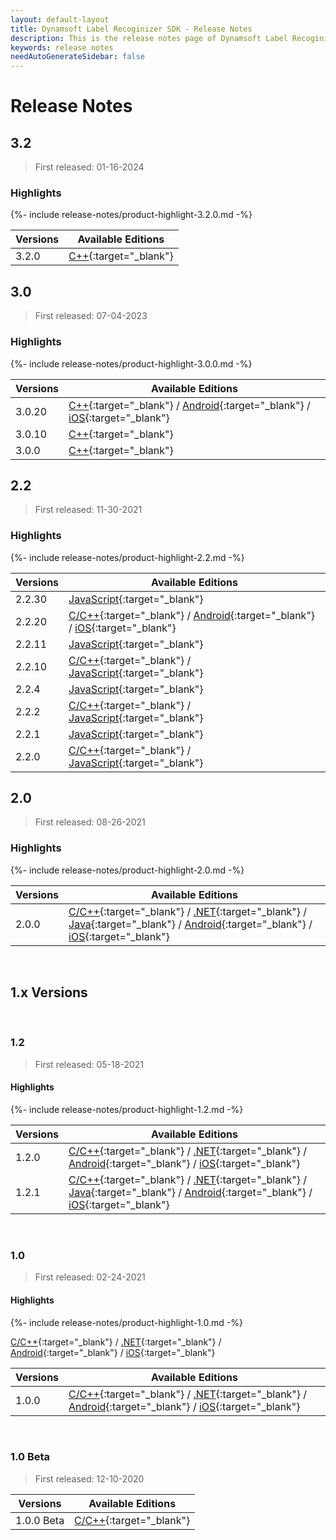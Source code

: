 ```yaml
---
layout: default-layout
title: Dynamsoft Label Recoginizer SDK - Release Notes
description: This is the release notes page of Dynamsoft Label Recoginizer SDK.
keywords: release notes
needAutoGenerateSidebar: false
---
```


# Release Notes

## 3.2

> First released: 01-16-2024

### Highlights

{%- include release-notes/product-highlight-3.2.0.md -%}

| Versions | Available Editions                                         |
| -------- | ---------------------------------------------------------- |
| 3.2.0    | [C++]({{site.cpp}}release-notes/cpp-3.html#320-01162024){:target="_blank"} |

## 3.0

> First released: 07-04-2023

### Highlights

{%- include release-notes/product-highlight-3.0.0.md -%}

| Versions | Available Editions                                         |
| -------- | ---------------------------------------------------------- |
| 3.0.20 | [C++]({{site.cpp}}release-notes/cpp-3.html#3020-10262023){:target="_blank"} / [Android]({{site.android}}release-notes/android-3.html#3020-12072023){:target="_blank"} / [iOS]({{site.objectivec-swift}}release-notes/ios-3.html#3020-12072023){:target="_blank"} |
| 3.0.10 | [C++]({{site.cpp}}release-notes/cpp-3.html#3010-08082023){:target="_blank"} |
| 3.0.0    | [C++]({{site.cpp}}release-notes/cpp-3.html#300-07042023){:target="_blank"} |

## 2.2

> First released: 11-30-2021

### Highlights

{%- include release-notes/product-highlight-2.2.md -%}

| Versions | Available Editions                                                                                                                                                                                                     |
| -------- | ---------------------------------------------------------------------------------------------------------------------------------------------------------------------------------------------------------------------- |
| 2.2.30   | [JavaScript]({{site.js}}release-notes/javascript-2.html#2211-07242023){:target="_blank"}                                                                                                                                                 |
| 2.2.20   | [C/C++]({{site.c-cplusplus}}release-notes/c-cpp-2.html#2220-09292022){:target="_blank"} / [Android]({{site.android}}release-notes/android-2.html#2220-09292022){:target="_blank"} / [iOS]({{site.objectivec-swift}}release-notes/ios-2.html#2220-09292022){:target="_blank"} |
| 2.2.11   | [JavaScript]({{site.js}}release-notes/javascript-2.html#2211-08082022){:target="_blank"}                                                                                                                                                 |
| 2.2.10   | [C/C++]({{site.c-cplusplus}}release-notes/c-cpp-2.html#2210-06212022){:target="_blank"} / [JavaScript]({{site.js}}release-notes/javascript-2.html#2210-06212022){:target="_blank"}                                                                         |
| 2.2.4    | [JavaScript]({{site.js}}release-notes/javascript-2.html#224-04142022){:target="_blank"}                                                                                                                                                  |
| 2.2.2    | [C/C++]({{site.c-cplusplus}}release-notes/c-cpp-2.html#222-03032022){:target="_blank"} / [JavaScript]({{site.js}}release-notes/javascript-2.html#222-03032022){:target="_blank"}                                                                           |
| 2.2.1    | [JavaScript]({{site.js}}release-notes/javascript-2.html#221-02232022){:target="_blank"}                                                                                                                                                  |
| 2.2.0    | [C/C++]({{site.c-cplusplus}}release-notes/c-cpp-2.html#20-11302021){:target="_blank"} / [JavaScript]({{site.js}}release-notes/javascript-2.html#220-12072021){:target="_blank"}                                                                            |

## 2.0
> First released: 08-26-2021

### Highlights

{%- include release-notes/product-highlight-2.0.md -%}

| Versions | Available Editions                                                                                                                                                                                                                                                                                                                             |
| -------- | ---------------------------------------------------------------------------------------------------------------------------------------------------------------------------------------------------------------------------------------------------------------------------------------------------------------------------------------------- |
| 2.0.0    | [C/C++]({{site.c-cplusplus}}release-notes/c-cpp-2.html#20-08262021){:target="_blank"} / [.NET]({{site.dotnet}}release-notes/dotnet-2.html#20-08262021){:target="_blank"} / [Java]({{site.java}}release-notes/java-2.html#20-08262021){:target="_blank"} / [Android]({{site.android}}release-notes/android-2.html#20-08262021){:target="_blank"} / [iOS]({{site.objectivec-swift}}release-notes/ios-2.html#20-08262021){:target="_blank"} |

&nbsp;

<div class="fold-panel-prefix"></div>

## 1.x Versions <i class="fa fa-caret-down"></i>

<div class="fold-panel-start"></div>

&nbsp;

### 1.2
> First released: 05-18-2021

#### Highlights

{%- include release-notes/product-highlight-1.2.md -%}

| Versions | Available Editions                                                                                                                                                                                                                                                                                                                                  |
| -------- | --------------------------------------------------------------------------------------------------------------------------------------------------------------------------------------------------------------------------------------------------------------------------------------------------------------------------------------------------- |
| 1.2.0    | [C/C++]({{site.c-cplusplus}}release-notes/c-cpp-1.html#12-05182021){:target="_blank"} / [.NET]({{site.dotnet}}release-notes/dotnet-1.html#12-05182021){:target="_blank"} / [Android]({{site.android}}release-notes/android-1.html#12-05182021){:target="_blank"} / [iOS]({{site.objectivec-swift}}release-notes/ios-1.html#12-05182021){:target="_blank"}                                                                   |
| 1.2.1    | [C/C++]({{site.c-cplusplus}}release-notes/c-cpp-1.html#121-06082021){:target="_blank"} / [.NET]({{site.dotnet}}release-notes/dotnet-1.html#121-06082021){:target="_blank"} / [Java]({{site.java}}release-notes/java-1.html#121-06082021){:target="_blank"} / [Android]({{site.android}}release-notes/android-1.html#121-06082021){:target="_blank"} / [iOS]({{site.objectivec-swift}}release-notes/ios-1.html#121-06082021){:target="_blank"} |

&nbsp;

### 1.0

> First released: 02-24-2021

#### Highlights

{%- include release-notes/product-highlight-1.0.md -%}

[C/C++]({{site.c-cplusplus}}release-notes/c-cpp-1.html#10-02242021){:target="_blank"} / [.NET]({{site.dotnet}}release-notes/dotnet-1.html#10-02242021){:target="_blank"} / [Android]({{site.android}}release-notes/android-1.html#10-02242021){:target="_blank"} / [iOS]({{site.objectivec-swift}}release-notes/ios-1.html#10-02242021){:target="_blank"}

| Versions | Available Editions                                                                                                                                                                                                                                                                |
| -------- | --------------------------------------------------------------------------------------------------------------------------------------------------------------------------------------------------------------------------------------------------------------------------------- |
| 1.0.0    | [C/C++]({{site.c-cplusplus}}release-notes/c-cpp-1.html#10-02242021){:target="_blank"} / [.NET]({{site.dotnet}}release-notes/dotnet-1.html#10-02242021){:target="_blank"} / [Android]({{site.android}}release-notes/android-1.html#10-02242021){:target="_blank"} / [iOS]({{site.objectivec-swift}}release-notes/ios-1.html#10-02242021){:target="_blank"} |

&nbsp;

### 1.0 Beta

> First released: 12-10-2020

| Versions   | Available Editions                                                       |
| ---------- | ------------------------------------------------------------------------ |
| 1.0.0 Beta | [C/C++]({{site.c-cplusplus}}release-notes/c-cpp-1.html#10-beta-12102020){:target="_blank"} |

<div class="fold-panel-end"></div>
